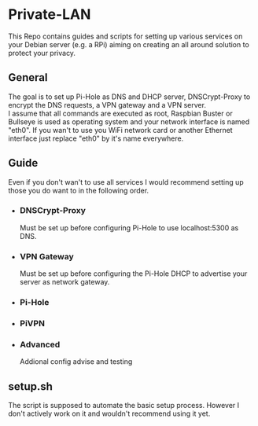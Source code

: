 # Private-LAN
This Repo contains guides and scripts for setting up various services on your Debian server (e.g. a RPi) aiming on creating an all around solution to protect your privacy.  

## General
The goal is to set up Pi-Hole as DNS and DHCP server, DNSCrypt-Proxy to encrypt the DNS requests, a VPN gateway and a VPN server.  
I assume that all commands are executed as root, Raspbian Buster or Bullseye is used as operating system and your network interface is named "eth0". If you wan't to use you WiFi network card or another Ethernet interface just replace "eth0" by it's name everywhere.

## Guide
Even if you don't wan't to use all services I would recommend setting up those you do want to in the following order.  

- ### DNSCrypt-Proxy
  Must be set up before configuring Pi-Hole to use localhost:5300 as DNS.

- ### VPN Gateway
  Must be set up before configuring the Pi-Hole DHCP to advertise your server as network gateway.

- ### Pi-Hole

- ### PiVPN

- ### Advanced
  Addional config advise and testing

## setup.sh
The script is supposed to automate the basic setup process. However I don't actively work on it and wouldn't recommend using it yet.  
